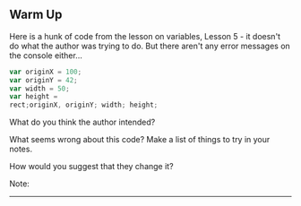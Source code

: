 ## Warm Up

Here is a hunk of code from the lesson on variables, Lesson 5 - it doesn't do what the author was trying to do. But there aren't any error messages on the console either...

```javascript
var originX = 100;
var originY = 42;
var width = 50;
var height =
rect;originX, originY; width; height;
```

What do you think the author intended?

What seems wrong about this code? Make a list of things to try in your notes.

How would you suggest that they change it?

Note:

---
